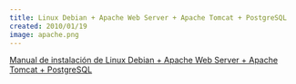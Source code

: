 ```yaml
---
title: Linux Debian + Apache Web Server + Apache Tomcat + PostgreSQL
created: 2010/01/19
image: apache.png
---
```


[Manual de instalación de Linux Debian + Apache Web Server + Apache Tomcat + PostgreSQL](https://www.olafrv.com/pico/assets/wordpress/wp-content/uploads/2010/01/debian4_apache2_tomcat5_pgsql74.txt)
